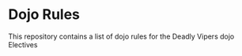Dojo Rules
==========

This repository contains a list of dojo rules for the Deadly Vipers dojo
Electives
